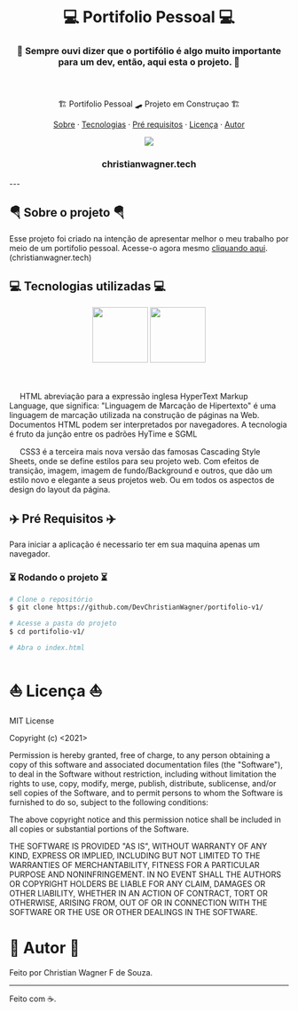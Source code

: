 <h1 align="center">💻 Portifolio Pessoal 💻</h1>

<h3 align="center">
    👾 Sempre ouvi dizer que o portifólio é algo muito importante para um dev, então, aqui esta o projeto. 👾 </br></br></br>
</h3>


<p align="center">🏗️ Portifolio Pessoal 🛹 Projeto em Construçao 🏗️</p> 

<p align="center">
  <a href="#sobre">Sobre</a> ·
  <a href="#tecnologias">Tecnologias</a> ·
  <a href="#pre-req">Pré requisitos</a> ·
  <a href="#licença">Licença</a> ·
  <a href="#autor">Autor</a>
</p>

<div align="center">
    <img src="https://media.discordapp.net/attachments/857822189390135296/963847860410011648/Peek_13-04-2022_14-06.gif?width=705&height=297"/>
    <h3>christianwagner.tech</h3>
</div>
---

<div id="sobre"></div>

<h2> 🪂 Sobre o projeto 🪂 </h2>

Esse projeto foi criado na intenção de apresentar melhor o meu trabalho por meio de um portifolio pessoal. Acesse-o agora mesmo [cliquando aqui](https://christianwagner.tech). (christianwagner.tech)




<div id="tecnologias"></div>

<h2>💻 Tecnologias utilizadas 💻</h2>

<div align="center">
   <img src="https://cdn.jsdelivr.net/gh/devicons/devicon/icons/html5/html5-original.svg" width="100px" />

   <img src="https://cdn.jsdelivr.net/gh/devicons/devicon/icons/css3/css3-original.svg" width="100px" />
</div> </br></br>

<img src="https://cdn.jsdelivr.net/gh/devicons/devicon/icons/html5/html5-original.svg" width="15px" /> HTML abreviação para a expressão inglesa HyperText Markup Language, que significa: "Linguagem de Marcação de Hipertexto" é uma linguagem de marcação utilizada na construção de páginas na Web. Documentos HTML podem ser interpretados por navegadores. A tecnologia é fruto da junção entre os padrões HyTime e SGML

<img src="https://cdn.jsdelivr.net/gh/devicons/devicon/icons/css3/css3-original.svg" width="15px" /> CSS3 é a terceira mais nova versão das famosas Cascading Style Sheets, onde se define estilos para seu projeto web. Com efeitos de transição, imagem, imagem de fundo/Background e outros, que dão um estilo novo e elegante a seus projetos web. Ou em todos os aspectos de design do layout da página.


<div id="pre-req"></div>

<h2>✈️ Pré Requisitos ✈️</h2>

Para iniciar a aplicação é necessario ter em sua maquina apenas um navegador.

### ⏳ Rodando o projeto ⏳

```bash 
# Clone o repositório
$ git clone https://github.com/DevChristianWagner/portifolio-v1/

# Acesse a pasta do projeto
$ cd portifolio-v1/

# Abra o index.html

```


<div id="licença"></div>

<h1>⛵ Licença ⛵</h1>

MIT License

Copyright (c) <2021> <Christian Wagner F. de Souza>

Permission is hereby granted, free of charge, to any person obtaining a copy
of this software and associated documentation files (the "Software"), to deal
in the Software without restriction, including without limitation the rights
to use, copy, modify, merge, publish, distribute, sublicense, and/or sell
copies of the Software, and to permit persons to whom the Software is
furnished to do so, subject to the following conditions:

The above copyright notice and this permission notice shall be included in all
copies or substantial portions of the Software.

THE SOFTWARE IS PROVIDED "AS IS", WITHOUT WARRANTY OF ANY KIND, EXPRESS OR
IMPLIED, INCLUDING BUT NOT LIMITED TO THE WARRANTIES OF MERCHANTABILITY,
FITNESS FOR A PARTICULAR PURPOSE AND NONINFRINGEMENT. IN NO EVENT SHALL THE
AUTHORS OR COPYRIGHT HOLDERS BE LIABLE FOR ANY CLAIM, DAMAGES OR OTHER
LIABILITY, WHETHER IN AN ACTION OF CONTRACT, TORT OR OTHERWISE, ARISING FROM,
OUT OF OR IN CONNECTION WITH THE SOFTWARE OR THE USE OR OTHER DEALINGS IN THE
SOFTWARE.


<div id="autor"></div>

<h1>🚀 Autor 🚀</h1>

Feito por Christian Wagner F de Souza.

---

Feito com ☕. 
